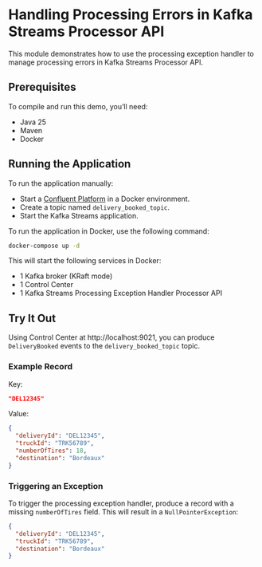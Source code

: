 # Handling Processing Errors in Kafka Streams Processor API

This module demonstrates how to use the processing exception handler to manage processing errors in Kafka Streams Processor API.

## Prerequisites

To compile and run this demo, you’ll need:

- Java 25
- Maven
- Docker

## Running the Application

To run the application manually:

- Start a [Confluent Platform](https://docs.confluent.io/platform/current/quickstart/ce-docker-quickstart.html#step-1-download-and-start-cp) in a Docker environment.
- Create a topic named `delivery_booked_topic`.
- Start the Kafka Streams application.

To run the application in Docker, use the following command:

```bash
docker-compose up -d
```

This will start the following services in Docker:

- 1 Kafka broker (KRaft mode)
- 1 Control Center
- 1 Kafka Streams Processing Exception Handler Processor API

## Try It Out

Using Control Center at http://localhost:9021, you can produce `DeliveryBooked` events to the `delivery_booked_topic` topic.

### Example Record

Key:

```json
"DEL12345"
```

Value:

```json
{
  "deliveryId": "DEL12345",
  "truckId": "TRK56789",
  "numberOfTires": 18,
  "destination": "Bordeaux"
}
```

### Triggering an Exception

To trigger the processing exception handler, produce a record with a missing `numberOfTires` field. This will result in a `NullPointerException`:

```json
{
  "deliveryId": "DEL12345",
  "truckId": "TRK56789",
  "destination": "Bordeaux"
}
```
